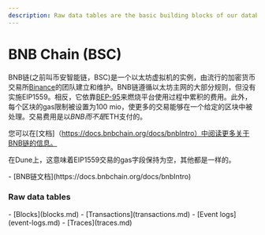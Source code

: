 ```yaml
---
description: Raw data tables are the basic building blocks of our database.
---
```


# BNB Chain (BSC)

BNB链(之前叫币安智能链，BSC)是一个以太坊虚拟机的实例，由流行的加密货币交易所[Binance](https://binance.com)的团队建立和维护。BNB链遵循以太坊主网的大部分规则，但没有实施EIP1559。相反，它依靠[BEP-95](https://github.com/bnb-chain/BEPs/blob/master/BEP95.md)来燃烧平台使用过程中累积的费用。此外，每个区块的gas限制被设置为100 mio，使更多的交易能够在一个给定的区块中被处理。交易费用是以$BNB而不是$ETH支付的。

您可以在[文档]（https://docs.bnbchain.org/docs/bnbIntro）中阅读更多关于BNB链的信息。

在Dune上，这意味着EIP1559交易的gas字段保持为空，其他都是一样的。


<div class="cards grid" markdown>
- [BNB链文档](https://docs.bnbchain.org/docs/bnbIntro)
</div>

### Raw data tables

<div class="cards grid" markdown>
- [Blocks](blocks.md)
- [Transactions](transactions.md)
- [Event logs](event-logs.md)
- [Traces](traces.md)
</div>
